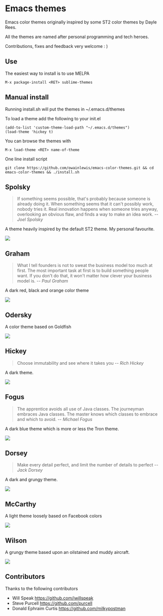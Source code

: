 # Emacs themes

Emacs color themes originally inspired by some ST2 color themes by Dayle Rees.

All the themes are named after personal programming and tech heroes.

Contributions, fixes and feedback very welcome : )

## Use

The easiest way to install is to use MELPA

```
M-x package-install <RET> sublime-themes
```

## Manual install

Running install.sh will put the themes in  ~/.emacs.d/themes

To load a theme add the following to your init.el

```elisp
(add-to-list 'custom-theme-load-path "~/.emacs.d/themes")
(load-theme 'hickey t)
```

You can browse the themes with

```
M-x load-theme <RET> name-of-theme
```

One line install script

```
git clone https://github.com/owainlewis/emacs-color-themes.git && cd emacs-color-themes && ./install.sh
```

## Spolsky

> If something seems possible, that's probably because someone is already doing it.
> When something seems that it can't possibly work, nobody tries it.
> Real innovation happens when someone tries anyway, overlooking an obvious flaw, and finds a way to make an idea work.
> -- <cite>Joel Spolsky</cite>

A theme heavily inspired by the default ST2 theme. My personal favourite.

![](https://raw.github.com/owainlewis/emacs-color-themes/master/previews/spolsky.png)

## Graham

> What I tell founders is not to sweat the business model too much at first.
> The most important task at first is to build something people want.
> If you don't do that, it won't matter how clever your business model is.
> -- <cite>Paul Graham</cite>

A dark red, black and orange color theme

![](https://raw.github.com/owainlewis/emacs-color-themes/master/previews/graham.png)

## Odersky

A color theme based on Goldfish

![](https://raw.github.com/owainlewis/emacs-color-themes/master/previews/odersky.png)

## Hickey

> Choose immutability and see where it takes you
> -- <cite>Rich Hickey</cite>

A dark theme.

![](https://raw.github.com/owainlewis/emacs-color-themes/master/previews/hickey.png)

## Fogus

> The apprentice avoids all use of Java classes. The journeyman embraces Java classes.
> The master knows which classes to embrace and which to avoid.
> -- <cite>Michael Fogus</cite>

A dark blue theme which is more or less the Tron theme.

![](https://raw.github.com/owainlewis/emacs-color-themes/master/previews/fogus.png)

## Dorsey

> Make every detail perfect, and limit the number of details to perfect
> -- <cite>Jack Dorsey</cite>

A dark and grungy theme.

![](https://raw.github.com/owainlewis/emacs-color-themes/master/previews/dorsey.png)

## McCarthy

A light theme loosely based on Facebook colors

![](https://raw.github.com/owainlewis/emacs-color-themes/master/previews/mccarthy.png)

## Wilson

A grungy theme based upon an oilstained and muddy aircraft.

![](https://raw.github.com/owainlewis/emacs-color-themes/master/previews/wilson.png)

## Contributors

Thanks to the following contributors

+ Will Speak https://github.com/iwillspeak
+ Steve Purcell https://github.com/purcell
+ Donald Ephraim Curtis https://github.com/milkypostman

